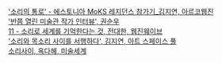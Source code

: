 ['소리의 통로' - 에스토니아 MoKS 레지던스 참가기_김지연, 아르코웹진](../pdf/sc.pdf)<br>
['반쯤 열린 미술관 작가 인터뷰', 권순우](../pdf/half-opened_door_interview.pdf)<br>
[11 - 소리로 세계를 기억한다는 것, 전대한, 웹진웨이브](../pdf/sorisegye_weiv.pdf)<br>
['소리와 목소리 사이를 서행하다', 김지연, 아트 스페이스 풀](../pdf/)<br>
[소리사이, 옥다혜, 미술세계](../pdf/sorisaii_misul.pdf)<br>


